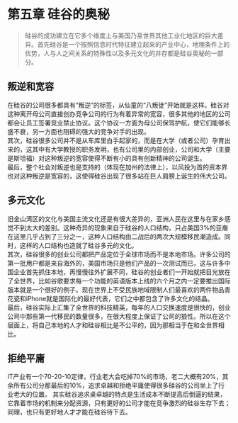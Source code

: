 # 第五章 硅谷的奥秘

>硅谷的成功建立在它多个维度上与美国乃至世界其他工业化地区的巨大差异。首先硅谷是一个按照信息时代特征建立起来的产业中心，地理条件上的优势，人与人之间关系的特殊性以及多元文化的并存都是硅谷奥秘的一部分。

## 叛逆和宽容
   在硅谷的公司很多都具有“叛逆”的标签，从仙童的“八叛徒”开始就是这样。硅谷对这种离开母公司直接创办竞争公司的行为有着异常的宽容，很多其他的地区的公司都会让员工签署竞业禁止协议。这个协议一方面为母公司保驾护航，使它们能够长盛不衰，另一方面也阻碍的强大的竞争对手的出现。<br>
   其次，硅谷很多公司并不是从车库里白手起家的，而是在大学（或者公司）孕育出来的，这其中有大学教授的职务发明，也有公司里的内部创业，公司和大学（主要是斯坦福）对这种叛逆的宽容使得不断有小的具有创新精神的公司诞生。<br>
   最后，整个社会对叛逆也是支持的（体现在加州的法律上），以风投为首的资本界也对这种叛逆是宽容的，这使得硅谷出现了很多站在巨人肩膀上诞生的伟大公司。
   
## 多元文化
   旧金山湾区的文化与美国主流文化还是有很大差异的，亚洲人民在这里与在家乡感觉不到太大的差别。这种奇异的现象来自于硅谷的人口结构，只占美国3%的亚裔在这里几乎占到了三分之一，这种人口结构由二战后的两次大规模移民潮造成。同时，这样的人口结构也造就了硅谷多元的文化。<br>
    其次，硅谷很多的创业公司都把产品定位于全球市场而不是本地市场。许多公司的第一批用户都是来自海外的，美国市场只是他们产品的一次测试而已，这与许多中国企业首先抓住本地，再慢慢往外扩展不同，硅谷的创业者们一开始就把目光放在了全世界，比如谷歌要求每一个功能的英语版本上线的六个月之内一定要推出国际版本就是一个很好的例子。现在世界上不受民族地域限制人们最喜欢的两件物品青花瓷和iPhone就是国际化的最好代表，它们之中都包含了许多文化的结晶。<br>
    最后，硅谷实际上汇集了全世界的科技精英，每年的人口交换速度是很快的，创业公司中那些第一代移民的数量很多，在很大程度上保证了公司的狼性。所以在这个层面上，将自己本地的人才和硅谷相比是不公平的，因为那相当于在和全世界相比。

## 拒绝平庸
  IT产业有一个70-20-10定律，行业老大会吃掉70%的市场，老二大概有20%，其余所有公司分那最后的10%，追求卓越和拒绝平庸使得很多硅谷的公司坐上了行业老大的位置。
  其实硅谷追求桌卓越的特点是生活成本不断提高后倒逼的结果，它靠着市场的机制来分配资源，只有更好的公司才能在竞争激烈的硅谷生存下去；同理，也只有更好地人才才能在硅谷待下去。
  